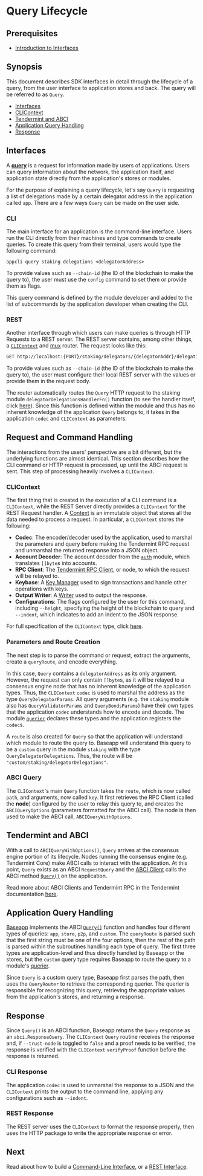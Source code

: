 # Query Lifecycle

## Prerequisites

* [Introduction to Interfaces](./interfaces-intro.md)

## Synopsis

This document describes SDK interfaces in detail through the lifecycle of a query, from the user interface to application stores and back. The query will be referred to as `Query`.

- [Interfaces](#interfaces)
- [CLIContext](#clicontext)
- [Tendermint and ABCI](#tendermint-and-abci)
- [Application Query Handling](#application-query-handling)
- [Response](#response)

## Interfaces

A [**query**](../building-modules/messages-and-queries.md#queries) is a request for information made by users of applications. Users can query information about the network, the application itself, and application state directly from the application's stores or modules.

For the purpose of explaining a query lifecycle, let's say `Query` is requesting a list of delegations made by a certain delegator address in the application called `app`. There are a few ways `Query` can be made on the user side.

### CLI

The main interface for an application is the command-line interface. Users run the CLI directly from their machines and type commands to create queries. To create this query from their terminal, users would type the following command:

```
appcli query staking delegations <delegatorAddress>
```

To provide values such as `--chain-id` (the ID of the blockchain to make the query to), the user must use the `config` command to set them or provide them as flags.

This query command is defined by the module developer and added to the list of subcommands by the application developer when creating the CLI.

### REST

Another interface through which users can make queries is through HTTP Requests to a REST server. The REST server contains, among other things, a [`CLIContext`](#clicontext) and [mux](./rest.md#gorilla-mux) router. The request looks like this:

```bash
GET http://localhost:{PORT}/staking/delegators/{delegatorAddr}/delegations
```

To provide values such as `--chain-id` (the ID of the blockchain to make the query to), the user must configure their local REST server with the values or provide them in the request body.

The router automatically routes the `Query` HTTP request to the staking module `delegatorDelegationsHandlerFn()` function (to see the handler itself, click [here]()). Since this function is defined within the module and thus has no inherent knowledge of the application `Query` belongs to, it takes in the application `codec` and `CLIContext` as parameters.

## Request and Command Handling

The interactions from the users' perspective are a bit different, but the underlying functions are almost identical. This section describes how the CLI command or HTTP request is processed, up until the ABCI request is sent. This step of processing heavily involves a `CLIContext`.

### CLIContext

The first thing that is created in the execution of a CLI command is a `CLIContext`, while the REST Server directly provides a `CLIContext` for the REST Request handler. A [Context](../core/context.md) is an immutable object that stores all the data needed to process a request. In particular, a `CLIContext` stores the following:

* **Codec**: The encoder/decoder used by the application, used to marshal the parameters and query before making the Tendermint RPC request and unmarshal the returned response into a JSON object.
* **Account Decoder**: The account decoder from the [`auth`](.../spec/auth) module, which translates `[]byte`s into accounts.
* **RPC Client**: The [Tendermint RPC Client](https://github.com/tendermint/tendermint/blob/master/rpc/client/interface.go), or node, to which the request will be relayed to.
* **Keybase**: A [Key Manager](.//core/accounts-keys.md) used to sign transactions and handle other operations with keys.
* **Output Writer**: A [Writer](https://golang.org/pkg/io/#Writer) used to output the response.
* **Configurations**: The flags configured by the user for this command, including `--height`, specifying the height of the blockchain to query and `--indent`, which indicates to add an indent to the JSON response.

For full specification of the `CLIContext` type, click [here](https://github.com/cosmos/cosmos-sdk/blob/master/client/context/context.go#L36-L59).

### Parameters and Route Creation

The next step is to parse the command or request, extract the arguments, create a `queryRoute`, and encode everything.

In this case, `Query` contains a `delegatorAddress` as its only argument. However, the request can only contain `[]byte`s, as it will be relayed to a consensus engine node that has no inherent knowledge of the application types. Thus, the `CLIContext` `codec` is used to marshal the address as the type `QueryDelegatorParams`. All query arguments (e.g. the `staking` module also has `QueryValidatorParams` and `QueryBondsParams`) have their own types that the application `codec` understands how to encode and decode. The module [`querier`](.//building-modules/querier.md) declares these types and the application registers the `codec`s.

A `route` is also created for `Query` so that the application will understand which module to route the query to. Baseapp will understand this query to be a `custom` query in the module `staking` with the type `QueryDelegatorDelegations`. Thus, the route will be `"custom/staking/delegatorDelegations"`.

### ABCI Query

The `CLIContext`'s main `Query` function takes the `route`, which is now called `path`, and arguments, now called `key`. It first retrieves the RPC Client (called the **node**) configured by the user to relay this query to, and creates the `ABCIQueryOptions` (parameters formatted for the ABCI call). The node is then used to make the ABCI call, `ABCIQueryWithOptions`.

## Tendermint and ABCI

With a call to `ABCIQueryWithOptions()`, `Query` arrives at the consensus engine portion of its lifecycle. Nodes running the consensus engine (e.g. Tendermint Core) make ABCI calls to interact with the application. At this point, `Query` exists as an ABCI `RequestQuery` and the [ABCI Client](https://github.com/tendermint/tendermint/blob/51b3428f5c0f4fdd2e469147cd90353faa4bd704/abci/client/client.go#L16-L50) calls the ABCI method [`Query()`](https://tendermint.com/docs/spec/abci/abci.html#query) on the application.

Read more about ABCI Clients and Tendermint RPC in the Tendermint documentation [here](https://tendermint.com/rpc).

## Application Query Handling

[Baseapp](../core/baseapp.md) implements the ABCI [`Query()`](../core/baseapp.md#query) function and handles four different types of queries: `app`, `store`, `p2p`, and `custom`. The `queryRoute` is parsed such that the first string must be one of the four options, then the rest of the path is parsed within the subroutines handling each type of query. The first three types are application-level and thus directly handled by Baseapp or the stores, but the `custom` query type requires Baseapp to route the query to a module's [querier](../building-modules/querier.md).

Since `Query` is a custom query type, Baseapp first parses the path, then uses the `QueryRouter` to retrieve the corresponding querier. The querier is responsible for recognizing this query, retrieving the appropriate values from the application's stores, and returning a response.

## Response

Since `Query()` is an ABCI function, Baseapp returns the `Query` response as an `abci.ResponseQuery`. The `CLIContext` `Query` routine receives the response and, if `--trust-node` is toggled to `false` and a proof needs to be verified, the response is verified with the `CLIContext` `verifyProof` function before the response is returned.

### CLI Response

The application `codec` is used to unmarshal the response to a JSON and the `CLIContext` prints the output to the command line, applying any configurations such as `--indent`.

### REST Response

The REST server uses the `CLIContext` to format the response properly, then uses the HTTP package to write the appropriate response or error.

## Next

Read about how to build a [Command-Line Interface](./cli.md), or a [REST Interface](./rest.md).
